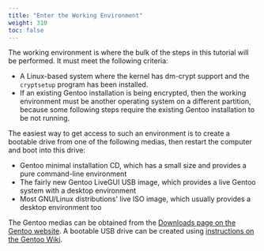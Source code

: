 ```yaml
---
title: "Enter the Working Environment"
weight: 310
toc: false
---
```


The working environment is where the bulk of the steps in this tutorial will be
performed.  It must meet the following criteria:
- A Linux-based system where the kernel has dm-crypt support and the
  `cryptsetup` program has been installed.
- If an existing Gentoo installation is being encrypted, then the working
  environment must be another operating system on a different partition,
  because some following steps require the existing Gentoo installation to be
  not running.

The easiest way to get access to such an environment is to create a bootable
drive from one of the following medias, then restart the computer and boot into
this drive:
- Gentoo minimal installation CD, which has a small size and provides a pure
  command-line environment
- The fairly new Gentoo LiveGUI USB image, which provides a live Gentoo system
  with a desktop environment
- Most GNU/Linux distributions' live ISO image, which usually provides a
  desktop environment too

The Gentoo medias can be obtained from the [Downloads page on the Gentoo
website][gentoo-downloads].  A bootable USB drive can be created using
[instructions on the Gentoo Wiki][gentoo-wiki-liveusb].

[gentoo-downloads]: https://www.gentoo.org/downloads/
[gentoo-wiki-liveusb]: https://wiki.gentoo.org/wiki/LiveUSB
